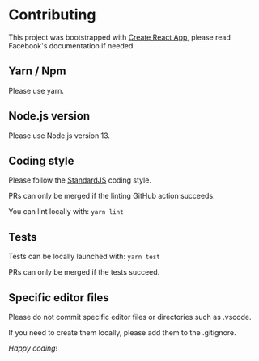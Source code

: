 # Contributing

This project was bootstrapped with [Create React App](https://github.com/facebook/create-react-app), please read Facebook's documentation if needed.

## Yarn / Npm

Please use yarn.

## Node.js version

Please use Node.js version 13.

## Coding style

Please follow the [StandardJS](https://standardjs.com/) coding style.

PRs can only be merged if the linting GitHub action succeeds.

You can lint locally with:
````yarn lint````

## Tests

Tests can be locally launched with:
````yarn test````

PRs can only be merged if the tests succeed.

## Specific editor files

Please do not commit specific editor files or directories such as .vscode.

If you need to create them locally, please add them to the .gitignore.

*Happy coding!*
